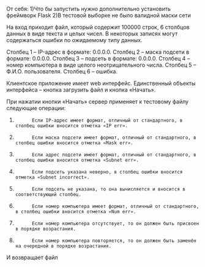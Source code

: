 От себя:
1)Что бы запустить нужно дополнительно установить фреймворк Flask
2)В тестовой выборке не было валидной маски сети

На вход приходит файл, который содержит 100000 строк, 6 столбцов данных в виде текста и целых чисел. В некоторых записях могут содержаться ошибки по ожидаемому типу данных.

Столбец 1 – IP-адрес в формате: 0.0.0.0.
Столбец 2 – маска подсети в формате: 0.0.0.0.
Столбец 3 – подсеть в формате: 0.0.0.0.
Столбец 4 – номер компьютера в виде целого неотрицательного числа.
Столбец 5 – Ф.И.О. пользователя.
Столбец 6 – ошибка.
 
Клиентское приложение имеет web интерфейс. Единственный объекты интерфейса – кнопка загрузить файл и кнопка «Начать».
 

При нажатии кнопки «Начать» сервер применяет к тестовому файлу следующие операции:
1.           Если IP-адрес имеет формат, отличный от стандартного, в столбец ошибки вносится отметка «IP err».
2.           Если маска подсети имеет формат, отличный от стандартного, в столбец ошибки вносится отметка «Mask err».
3.           Если адрес подсети имеет формат, отличный от стандартного, в столбец ошибки вносится отметка «Subnet err».
4.           Если подсеть указана неверно, в столбец ошибки вносится отметка «Subnet incorrect».
5.           Если подсеть не указана, то она вычисляется и вносится в соответствующий столбец.
6.           Если номер компьютера имеет формат, отличный от стандартного, в столбец ошибки вносится отметка «Num err».
7.           Если номер компьютера отсутствует, то он должен быть присвоен в порядке возрастания.
8.           Если номер компьютера повторяется, то он должен быть заменён на очередной в порядке возрастания.

И возвращает файл
